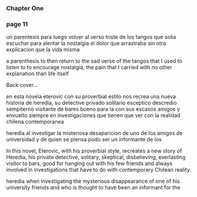 
### Chapter One

### page 11

un parentesis para luego volver al verso triste de los tangos que solia escuchar para alentar la nostalgia el dolor que arrastraba sin otra explicacion que la vida misma

a parenthesis to then return to the sad verse of the tangos that I used to listen to to encourage nostalgia, the pain that I carried with no other explanation than life itself

Back cover...

en esta novela eterovic con su proverbial estilo nos recrea una nueva historia de heredia, su detective privado solitario esceptico descredio sempiterno visitante de bares bueno para la con sus escasos amigos y envuelto siempre en investigaciones que tienen que ver con la realidad chilena contemporanea

heredia al investigar la misteriosa desaparicion de uno de los amigos de universidad y de quien se piensa pudo ser un informante de los

In this novel, Eterovic, with his proverbial style, recreates a new story of Heredia, his private detective, solitary, skeptical, disbelieving, everlasting visitor to bars, good for hanging out with his few friends and always involved in investigations that have to do with contemporary Chilean reality.

heredia when investigating the mysterious disappearance of one of his university friends and who is thought to have been an informant for the
